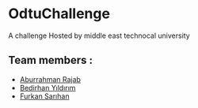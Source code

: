 # OdtuChallenge


A challenge Hosted by middle east technocal university

## Team members :
* [Aburrahman Rajab](github.com/a0m0rajab/)
* [Bedirhan Yıldırım](github.com/bedirhanyildirim)
* [Furkan Sarıhan](github.com/furkansarihan)
